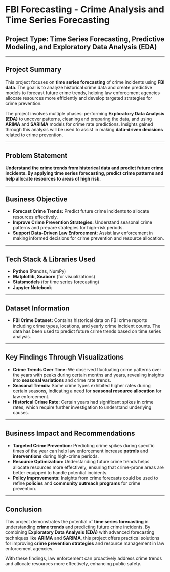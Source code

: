 # **FBI Forecasting - Crime Analysis and Time Series Forecasting**

##  Project Type: **Time Series Forecasting, Predictive Modeling, and Exploratory Data Analysis (EDA)**

---

##  **Project Summary**

This project focuses on **time series forecasting** of crime incidents using **FBI data**. The goal is to analyze historical crime data and create predictive models to forecast future crime trends, helping law enforcement agencies allocate resources more efficiently and develop targeted strategies for crime prevention.

The project involves multiple phases: performing **Exploratory Data Analysis (EDA)** to uncover patterns, cleaning and preparing the data, and using **ARIMA** and **SARIMA** models for crime rate predictions. Insights gained through this analysis will be used to assist in making **data-driven decisions** related to crime prevention.

---

##  **Problem Statement**

**Understand the crime trends from historical data and predict future crime incidents. By applying time series forecasting, predict crime patterns and help allocate resources to areas of high risk.**

---

##  **Business Objective**

- **Forecast Crime Trends:** Predict future crime incidents to allocate resources effectively.
- **Improve Crime Prevention Strategies:** Understand seasonal crime patterns and prepare strategies for high-risk periods.
- **Support Data-Driven Law Enforcement:** Assist law enforcement in making informed decisions for crime prevention and resource allocation.

---

##  **Tech Stack & Libraries Used**

- **Python** (Pandas, NumPy)
- **Matplotlib, Seaborn** (for visualizations)
- **Statsmodels** (for time series forecasting)
- **Jupyter Notebook**

---

##  **Dataset Information**

- **FBI Crime Dataset:** Contains historical data on FBI crime reports including crime types, locations, and yearly crime incident counts. The data has been used to predict future crime trends based on time series analysis.

---

##  **Key Findings Through Visualizations**

- **Crime Trends Over Time:** We observed fluctuating crime patterns over the years with peaks during certain months and years, revealing insights into **seasonal variations** and crime rate trends.
- **Seasonal Trends:** Some crime types exhibited higher rates during certain seasons, indicating a need for **seasonal resource allocation** for law enforcement.
- **Historical Crime Rate:** Certain years had significant spikes in crime rates, which require further investigation to understand underlying causes.

---

##  **Business Impact and Recommendations**

- **Targeted Crime Prevention:** Predicting crime spikes during specific times of the year can help law enforcement increase **patrols** and **interventions** during high-crime periods.
- **Resource Optimization:** Understanding future crime trends helps allocate resources more effectively, ensuring that crime-prone areas are better equipped to handle potential incidents.
- **Policy Improvements:** Insights from crime forecasts could be used to refine **policies** and **community outreach programs** for crime prevention.

---

##  **Conclusion**

This project demonstrates the potential of **time series forecasting** in understanding **crime trends** and predicting future crime incidents. By combining **Exploratory Data Analysis (EDA)** with advanced forecasting techniques like **ARIMA** and **SARIMA**, this project offers practical solutions for improving **crime prevention strategies** and resource management in law enforcement agencies.

With these findings, law enforcement can proactively address crime trends and allocate resources more effectively, enhancing public safety.
